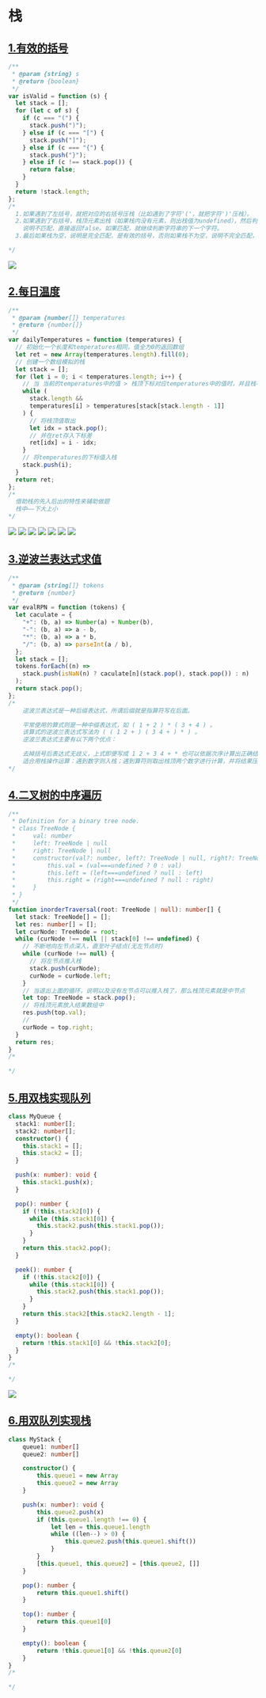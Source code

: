 # 栈

## [1.有效的括号](https://leetcode-cn.com/problems/valid-parentheses/)

```javascript
/**
 * @param {string} s
 * @return {boolean}
 */
var isValid = function (s) {
  let stack = [];
  for (let c of s) {
    if (c === "(") {
      stack.push(")");
    } else if (c === "[") {
      stack.push("]");
    } else if (c === "{") {
      stack.push("}");
    } else if (c !== stack.pop()) {
      return false;
    }
  }
  return !stack.length;
};
/* 
  1.如果遇到了左括号，就把对应的右括号压栈（比如遇到了字符'('，就把字符')'压栈）。
  2.如果遇到了右括号，栈顶元素出栈（如果栈内没有元素，则出栈值为undefined），然后判断出栈的这个元素是否等于这个右括号，如果不等于，
    说明不匹配，直接返回false。如果匹配，就继续判断字符串的下一个字符。
  3.最后如果栈为空，说明是完全匹配，是有效的括号，否则如果栈不为空，说明不完全匹配，不是有效的括号。

*/
```

<img src="https://pic.leetcode-cn.com/1610861314-hFmkuZ-image.png" />

## [2.每日温度](https://leetcode-cn.com/problems/daily-temperatures/)

```javascript
/**
 * @param {number[]} temperatures
 * @return {number[]}
 */
var dailyTemperatures = function (temperatures) {
  // 初始化一个长度和temperatures相同，值全为0的返回数组
  let ret = new Array(temperatures.length).fill(0);
  // 创建一个数组模拟的栈
  let stack = [];
  for (let i = 0; i < temperatures.length; i++) {
    // 当 当前的temperatures中的值 > 栈顶下标对应temperatures中的值时，并且栈不为空，进入循环
    while (
      stack.length &&
      temperatures[i] > temperatures[stack[stack.length - 1]]
    ) {
      // 将栈顶值取出
      let idx = stack.pop();
      // 并在ret存入下标差
      ret[idx] = i - idx;
    }
    // 将temperatures的下标值入栈
    stack.push(i);
  }
  return ret;
};
/* 
  借助栈的先入后出的特性来辅助做题
  栈中——下大上小
*/
```

<img src="https://pic.leetcode-cn.com/7209ac1b4f5ec690c2bc5e019d88b87cc80e64c0ab3ab559e80bb303388a1482-%E5%BE%AE%E4%BF%A1%E6%88%AA%E5%9B%BE_20200611131851.png" />
<img src="https://pic.leetcode-cn.com/4faa99b52a2f03d09a3836a82f5b68e9d1a483b0cd71e5bb22eebddf804d4b9a-%E5%BE%AE%E4%BF%A1%E6%88%AA%E5%9B%BE_20200611131905.png" />
<img src="https://pic.leetcode-cn.com/b83a04163ceede3d45038a2d61e86f946d37e6d2c3aa82e8f7c08e5bea71badd-%E5%BE%AE%E4%BF%A1%E6%88%AA%E5%9B%BE_20200611131914.png" />
<img src="https://pic.leetcode-cn.com/0aea854709433b259362dff1fc12fc80054881cc49ebc73bac6a8b42a3d908d0-%E5%BE%AE%E4%BF%A1%E6%88%AA%E5%9B%BE_20200611131924.png" />
<img src="https://pic.leetcode-cn.com/13360afbcee7e2ab9ec6dd82cab1560fce9f4f2b336682b3017ee95695265306-%E5%BE%AE%E4%BF%A1%E6%88%AA%E5%9B%BE_20200611131933.png" />
<img src="https://pic.leetcode-cn.com/1634ccfa6a688d91de575e20cf91583e7e733502461b5c6339b64a1702d709e9-%E5%BE%AE%E4%BF%A1%E6%88%AA%E5%9B%BE_20200611131941.png" />
<img src="https://pic.leetcode-cn.com/17fec02033e9de5c0c07716e3c80bb22ce1e285cf95eba9ec33c2af698b2dbf7-%E5%BE%AE%E4%BF%A1%E6%88%AA%E5%9B%BE_20200611131949.png" />

## [3.逆波兰表达式求值](https://leetcode-cn.com/problems/evaluate-reverse-polish-notation/)

```javascript
/**
 * @param {string[]} tokens
 * @return {number}
 */
var evalRPN = function (tokens) {
  let caculate = {
    "+": (b, a) => Number(a) + Number(b),
    "-": (b, a) => a - b,
    "*": (b, a) => a * b,
    "/": (b, a) => parseInt(a / b),
  };
  let stack = [];
  tokens.forEach((n) =>
    stack.push(isNaN(n) ? caculate[n](stack.pop(), stack.pop()) : n)
  );
  return stack.pop();
};
/* 
    逆波兰表达式是一种后缀表达式，所谓后缀就是指算符写在后面。

    平常使用的算式则是一种中缀表达式，如 ( 1 + 2 ) * ( 3 + 4 ) 。
    该算式的逆波兰表达式写法为 ( ( 1 2 + ) ( 3 4 + ) * ) 。
    逆波兰表达式主要有以下两个优点：

    去掉括号后表达式无歧义，上式即便写成 1 2 + 3 4 + * 也可以依据次序计算出正确结果。
    适合用栈操作运算：遇到数字则入栈；遇到算符则取出栈顶两个数字进行计算，并将结果压入栈中。
*/
```

## [4.二叉树的中序遍历](https://leetcode-cn.com/problems/binary-tree-inorder-traversal/)

```typescript
/**
 * Definition for a binary tree node.
 * class TreeNode {
 *     val: number
 *     left: TreeNode | null
 *     right: TreeNode | null
 *     constructor(val?: number, left?: TreeNode | null, right?: TreeNode | null) {
 *         this.val = (val===undefined ? 0 : val)
 *         this.left = (left===undefined ? null : left)
 *         this.right = (right===undefined ? null : right)
 *     }
 * }
 */
function inorderTraversal(root: TreeNode | null): number[] {
  let stack: TreeNode[] = [];
  let res: number[] = [];
  let curNode: TreeNode = root;
  while (curNode !== null || stack[0] !== undefined) {
    // 不断地向左节点深入，直至叶子结点(无左节点时)
    while (curNode !== null) {
      // 将左节点推入栈
      stack.push(curNode);
      curNode = curNode.left;
    }
    // 当退出上面的循环，说明以及没有左节点可以推入栈了，那么栈顶元素就是中节点
    let top: TreeNode = stack.pop();
    // 将栈顶元素放入结果数组中
    res.push(top.val);
    //
    curNode = top.right;
  }
  return res;
}
/* 

*/
```

## [5.用双栈实现队列](https://leetcode-cn.com/problems/implement-queue-using-stacks/)

```typescript
class MyQueue {
  stack1: number[];
  stack2: number[];
  constructor() {
    this.stack1 = [];
    this.stack2 = [];
  }

  push(x: number): void {
    this.stack1.push(x);
  }

  pop(): number {
    if (!this.stack2[0]) {
      while (this.stack1[0]) {
        this.stack2.push(this.stack1.pop());
      }
    }
    return this.stack2.pop();
  }

  peek(): number {
    if (!this.stack2[0]) {
      while (this.stack1[0]) {
        this.stack2.push(this.stack1.pop());
      }
    }
    return this.stack2[this.stack2.length - 1];
  }

  empty(): boolean {
    return !this.stack1[0] && !this.stack2[0];
  }
}
/* 

*/
```
<img src="https://pic.leetcode-cn.com/1614906044-LHFwxa-008eGmZEly1go8qynmmc1g30ie0eou0x.gif">

## [6.用双队列实现栈](https://leetcode-cn.com/problems/implement-stack-using-queues/)

```typescript
class MyStack {
    queue1: number[]
    queue2: number[]

    constructor() {
        this.queue1 = new Array
        this.queue2 = new Array
    }

    push(x: number): void {
        this.queue2.push(x)
        if (this.queue1.length !== 0) {
            let len = this.queue1.length
            while ((len--) > 0) {
                this.queue2.push(this.queue1.shift())
            }
        }
        [this.queue1, this.queue2] = [this.queue2, []]
    }

    pop(): number {
        return this.queue1.shift()
    }

    top(): number {
        return this.queue1[0]
    }

    empty(): boolean {
        return !this.queue1[0] && !this.queue2[0]
    }
}
/* 

*/
```